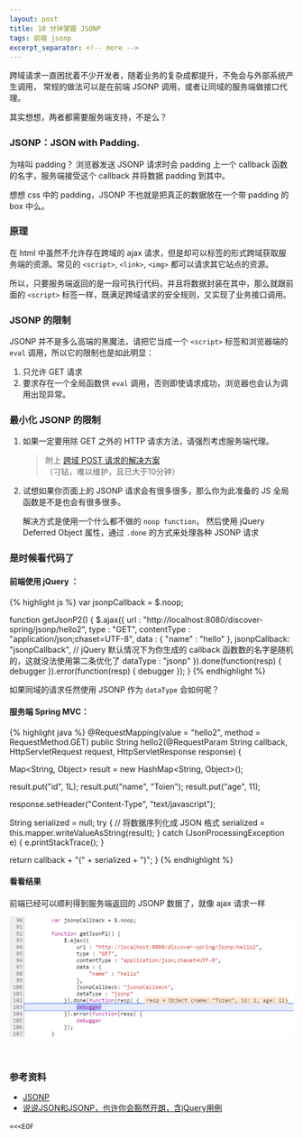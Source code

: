 ```yaml
---
layout: post
title: 10 分钟掌握 JSONP
tags: 前端 jsonp 
excerpt_separator: <!-- more -->
---
```



跨域请求一直困扰着不少开发者，随着业务的复杂成都提升，不免会与外部系统产生调用，
常规的做法可以是在前端 JSONP 调用，或者让同域的服务端做接口代理。

其实想想，两者都需要服务端支持，不是么？

<!-- more -->

### JSONP：JSON with Padding.

为啥叫 padding？ 浏览器发送 JSONP 请求时会 padding 上一个 callback 函数的名字，服务端接受这个 callback 并将数据 padding 到其中。

想想 css 中的 padding，JSONP 不也就是把真正的数据放在一个带 padding 的 box 中么。

### 原理

在 html 中虽然不允许存在跨域的 ajax 请求，但是却可以标签的形式跨域获取服务端的资源。常见的 `<script>`, `<link>`, `<img>` 都可以请求其它站点的资源。

所以，只要服务端返回的是一段可执行代码，并且将数据封装在其中，那么就跟前面的 `<script>` 标签一样，既满足跨域请求的安全规则，又实现了业务接口调用。

### JSONP 的限制

JSONP 并不是多么高端的黑魔法，请把它当成一个 `<script>` 标签和浏览器端的 `eval` 调用，所以它的限制也是如此明显：

1. 只允许 GET 请求
2. 要求存在一个全局函数供 `eval` 调用，否则即使请求成功，浏览器也会认为调用出现异常。

### 最小化 JSONP 的限制

1. 如果一定要用除 GET 之外的 HTTP 请求方法，请强烈考虑服务端代理。

    > 附上 [跨域 POST 请求的解决方案](http://ajaxian.com/archives/how-to-make-xmlhttprequest-calls-to-another-server-in-your-domain)（刁钻，难以维护，且已大于10分钟）

2. 试想如果你页面上的 JSONP 请求会有很多很多，那么你为此准备的 JS 全局函数是不是也会有很多很多。
    
    解决方式是使用一个什么都不做的 `noop function`， 然后使用 jQuery Deferred Object 属性，通过 `.done` 的方式来处理各种 JSONP 请求

### 是时候看代码了

#### 前端使用 jQuery ： 

{% highlight js %}
var jsonpCallback = $.noop;
  
function getJsonP2() {
  $.ajax({
    url : "http://localhost:8080/discover-spring/jsonp/hello2",
    type : "GET",
    contentType : "application/json;chaset=UTF-8",
    data : {
      "name" : "hello"
    },
    jsonpCallback: "jsonpCallback", 
    // jQuery 默认情况下为你生成的 callback 函数数的名字是随机的，这就没法使用第二条优化了
    dataType : "jsonp"
  }).done(function(resp) {
    debugger
  }).error(function(resp) {
    debugger
  });
}
{% endhighlight %}

如果同域的请求任然使用 JSONP 作为 `dataType` 会如何呢？

#### 服务端 Spring MVC：

{% highlight java %}
@RequestMapping(value = "hello2", method = RequestMethod.GET)
public String hello2(@RequestParam String callback, 
    HttpServletRequest request, HttpServletResponse response) {

  Map<String, Object> result = new HashMap<String, Object>();

  result.put("id", 1L);
  result.put("name", "Toien");
  result.put("age", 11);

  response.setHeader("Content-Type", "text/javascript");

  String serialized = null;
  try {
    // 将数据序列化成 JSON 格式
    serialized = this.mapper.writeValueAsString(result); 
  } catch (JsonProcessingException e) {
    e.printStackTrace();
  }
  
  return callback + "(" + serialized + ")";
}
{% endhighlight %}

#### 看看结果

前端已经可以顺利得到服务端返回的 JSONP 数据了，就像 ajax 请求一样

<p class="text-center">
  <img src="/public/img/posts/get-jsonp-in-chrome.png">
</p>

<br>

### 参考资料

* [JSONP](https://zh.wikipedia.org/wiki/JSONP)
* [说说JSON和JSONP，也许你会豁然开朗，含jQuery用例](http://www.cnblogs.com/dowinning/archive/2012/04/19/json-jsonp-jquery.html)

`<<<EOF`